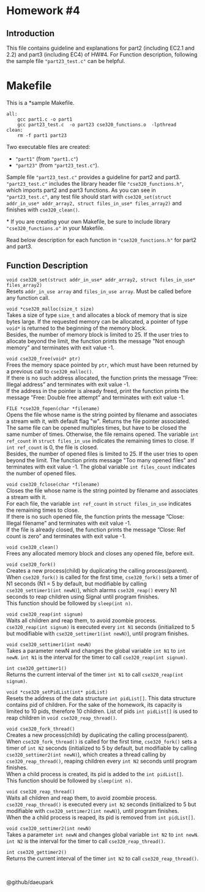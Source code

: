 # Homework #4

<!--Do not cheat and good luck!

It will be great (and useful for you) if you will document your work in this README and write a sort of documentation for your homework. We may give few extra credits for good documentation. -->

## Introduction
This file contains guideline and explanations for part2 (including EC2.1 and 2.2) and part3 (including EC4) of HW#4. For Function description, following the sample file `"part23_test.c"` can be helpful.

# Makefile
This is a \*sample Makefile.
```
all:
	gcc part1.c -o part1	
	gcc part23_test.c  -o part23 cse320_functions.o  -lpthread
clean:
	rm -f part1 part23 

```

Two executable files are created:
-  `"part1"` (from `"part1.c"`)
-  `"part23"` (from `"part23_test.c"`).

Sample file `"part23_test.c"` provides a guideline for part2 and part3.
`"part23_test.c"` includes the library header file `"cse320_functions.h"`, which imports part2 and part3 functions. As you can see in `"part23_test.c"`, any test file should start with `cse320_set(struct addr_in_use* addr_array2, struct files_in_use* files_array2)` and finishes with `cse320_clean()`.

\* If you are creating your own Makefile, be sure to include library `"cse320_functions.o"` in your Makefile.


Read below description for each function in `"cse320_functions.h"` for part2 and part3.   


## Function Description

`void cse320_set(struct addr_in_use* addr_array2, struct files_in_use* files_array2)` <br /> 
Resets `addr_in_use array` and `files_in_use array`. Must be called before any function call. 

`void *cse320_malloc(size_t size)` <br />
Takes a size of type `size_t` and allocates a block of memory that is size bytes large. If the requested memory can be allocated, a pointer of type `void*` is returned to the beginning of the memory block.  
Besides, the number of memory block is limited to 25. If the user tries to allocate beyond the limit, the function prints the message "Not enough memory" and terminates with exit value -1. 

`void cse320_free(void* ptr)` <br />
Frees the memory space pointed by `ptr`, which must have been returned by a previous call to `cse320_malloc()`.  
If there is no such address allocated, the function prints the message ”Free: Illegal address” and terminates with exit value -1.  
If the address in the pointer is already freed, print the function prints the message ”Free: Double free attempt” and terminates with exit value -1.  

`FILE *cse320_fopen(char *filename)`<br />
Opens the file whose name is the string pointed by filename and associates a stream with it, with default flag "w". Returns the file pointer associated.  
The same file can be opened multiples times, but have to be closed the same number of times. Otherwise, the file remains opened. The variable `int ref_count` in `struct files_in_use` indicates the remaining times to close. If `int ref_count` is 0, the file is closed.   
Besides, the number of opened files is limited to 25. If the user tries to open beyond the limit. The function prints message "Too many opened files" and terminates with exit value -1. The global variable `int files_count` indicates the number of opened files.  

`void cse320_fclose(char *filename)`<br />
Closes the file whose name is the string pointed by filename and associates a stream with it.  
For each file, the variable `int ref_count` in `struct files_in_use` indicates the remaining times to close.  
If there is no such opened file, the function prints the message ”Close: Illegal filename” and terminates with exit value -1.   
If the file is already closed, the function prints the message ”Close: Ref count is zero” and terminates with exit value -1.   

`void cse320_clean()`<br />
Frees any allocated memory block and closes any opened file, before exit.  

`void cse320_fork()`<br />
Creates a new process(child) by duplicating the calling process(parent). When `cse320_fork()` is called for the first time, `cse320_fork()` sets a timer of N1 seconds (N1 = 5 by default, but modifiable by calling `cse320_settimer1(int newN)`), which alarms `cse320_reap()` every N1 seconds to reap children using Signal until program finishes.  
This function should be followed by `sleep(int n)`.  

`void cse320_reap(int signum)`<br />
Waits all children and reap them, to avoid zoombie process. `cse320_reap(int signum)` is executed every `int N1` seconds (initialized to 5 but modifiable with `cse320_settimer1(int newN)`), until program finishes.  
 
`void cse320_settimer1(int newN)`<br />
Takes a parameter newN and changes the global variable `int N1` to `int newN`. `int N1` is the interval for the timer to call `cse320_reap(int signum)`.

`int cse320_gettimer1()`<br />
Returns the current interval of the timer `int N1` to call `cse320_reap(int signum)`.

`void *cse320_setPidList(int* pidList)`<br />
Resets the address of the data structure `int pidList[]`. This data structure contains pid of children. For the sake of the homework, its capacity is limited to 10 pids, therefore 10 children. List of pids `int pidList[]` is used to reap children in `void cse320_reap_thread()`. 

`void cse320_fork_thread()`<br />
Creates a new process(child) by duplicating the calling process(parent). When `cse320_fork_thread()` is called for the first time, `cse320_fork()` sets a timer of `int N2` seconds (initialized to 5 by default, but modifiable by calling `cse320_settimer2(int newN)`), which creates a thread calling by `cse320_reap_thread()`, reaping children  every `int N2` seconds until program finishes.  
When a child process is created, its pid is added to the `int pidList[]`.  
This function should be followed by `sleep(int n)`.  

`void cse320_reap_thread()`<br />
Waits all children and reap them, to avoid zoombie process. `cse320_reap_thread()` is executed every `int N2` seconds (initialized to 5 but modifiable with `cse320_settimer2(int newN)`), until program finishes.  
When the a child process is reaped, its pid is removed from `int pidList[]`.

`void cse320_settimer2(int newN)`<br />
Takes a parameter `int newN` and changes global variable `int N2` to `int newN`. `int N2` is the interval for the timer to call `cse320_reap_thread()`.

`int cse320_gettimer2()`<br />
Returns the current interval of the timer `int N2` to call `cse320_reap_thread()`.

<br /> 


@github/daeupark
